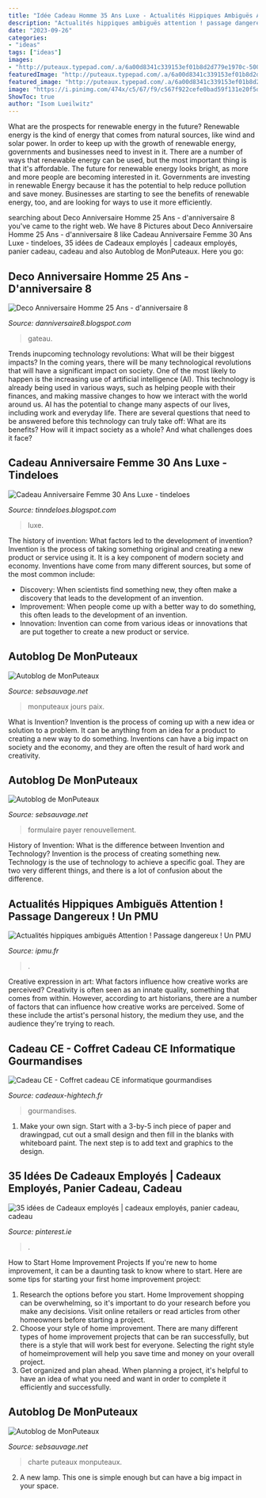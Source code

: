 ```yaml
---
title: "Idée Cadeau Homme 35 Ans Luxe - Actualités Hippiques Ambiguës Attention ! Passage Dangereux ! Un Pmu"
description: "Actualités hippiques ambiguës attention ! passage dangereux ! un pmu"
date: "2023-09-26"
categories:
- "ideas"
tags: ["ideas"]
images:
- "http://puteaux.typepad.com/.a/6a00d8341c339153ef01b8d2d779e1970c-500wi"
featuredImage: "http://puteaux.typepad.com/.a/6a00d8341c339153ef01b8d2d779e1970c-500wi"
featured_image: "http://puteaux.typepad.com/.a/6a00d8341c339153ef01b8d2d779e1970c-500wi"
image: "https://i.pinimg.com/474x/c5/67/f9/c567f922cefe0bad59f131e20f5d37d5.jpg"
ShowToc: true
author: "Isom Lueilwitz"
---
```



What are the prospects for renewable energy in the future?
Renewable energy is the kind of energy that comes from natural sources, like wind and solar power. In order to keep up with the growth of renewable energy, governments and businesses need to invest in it. There are a number of ways that renewable energy can be used, but the most important thing is that it's affordable. 
The future for renewable energy looks bright, as more and more people are becoming interested in it. Governments are investing in renewable Energy because it has the potential to help reduce pollution and save money. Businesses are starting to see the benefits of renewable energy, too, and are looking for ways to use it more efficiently.

	

		
searching about Deco Anniversaire Homme 25 Ans - d&#039;anniversaire 8 you've came to the right web. We have 8 Pictures about Deco Anniversaire Homme 25 Ans - d&#039;anniversaire 8 like Cadeau Anniversaire Femme 30 Ans Luxe - tindeloes, 35 idées de Cadeaux employés | cadeaux employés, panier cadeau, cadeau and also Autoblog de MonPuteaux. Here you go:
		
    
## Deco Anniversaire Homme 25 Ans - D&#039;anniversaire 8

<img loading=lazy src="http://p9.storage.canalblog.com/92/25/1077930/88565115_o.jpg" onerror="this.onerror=null;this.src='https://tse2.mm.bing.net/th?id=OIP.8NRXHauulfwMq-1lIgHBFgHaE7&amp;pid=15.1';" alt="Deco Anniversaire Homme 25 Ans - d&#039;anniversaire 8">

_Source: danniversaire8.blogspot.com_

>gateau. 

	

Trends inupcoming technology revolutions: What will be their biggest impacts?
In the coming years, there will be many technological revolutions that will have a significant impact on society. One of the most likely to happen is the increasing use of artificial intelligence (AI). This technology is already being used in various ways, such as helping people with their finances, and making massive changes to how we interact with the world around us. AI has the potential to change many aspects of our lives, including work and everyday life. There are several questions that need to be answered before this technology can truly take off: What are its benefits? How will it impact society as a whole? And what challenges does it face?

    
## Cadeau Anniversaire Femme 30 Ans Luxe - Tindeloes

<img loading=lazy src="https://i.pinimg.com/originals/7d/07/7f/7d077f226e0c16d162a4cb8737d5d9db.png" onerror="this.onerror=null;this.src='https://tse3.mm.bing.net/th?id=OIP.NTKYjwmr36kkuyr1TzDxUAHaHa&amp;pid=15.1';" alt="Cadeau Anniversaire Femme 30 Ans Luxe - tindeloes">

_Source: tinndeloes.blogspot.com_

>luxe. 

	

The history of invention: What factors led to the development of invention?
Invention is the process of taking something original and creating a new product or service using it. It is a key component of modern society and economy. Inventions have come from many different sources, but some of the most common include: 
- Discovery: When scientists find something new, they often make a discovery that leads to the development of an invention. 
- Improvement: When people come up with a better way to do something, this often leads to the development of an invention. 
- Innovation: Invention can come from various ideas or innovations that are put together to create a new product or service.

    
## Autoblog De MonPuteaux

<img loading=lazy src="http://puteaux.typepad.com/.a/6a00d8341c339153ef01bb09d60c29970d-350wi" onerror="this.onerror=null;this.src='https://tse2.mm.bing.net/th?id=OIP.htwzd7vn9qkk3e4-V0s1lQHaJ4&amp;pid=15.1';" alt="Autoblog de MonPuteaux">

_Source: sebsauvage.net_

>monputeaux jours paix. 

	

What is Invention?
Invention is the process of coming up with a new idea or solution to a problem. It can be anything from an idea for a product to creating a new way to do something. Inventions can have a big impact on society and the economy, and they are often the result of hard work and creativity.

    
## Autoblog De MonPuteaux

<img loading=lazy src="http://puteaux.typepad.com/.a/6a00d8341c339153ef01bb09eb3cf1970d-500wi" onerror="this.onerror=null;this.src='https://tse2.mm.bing.net/th?id=OIP.NFp90Al6rl_xCWRa0ffQQwHaFj&amp;pid=15.1';" alt="Autoblog de MonPuteaux">

_Source: sebsauvage.net_

>formulaire payer renouvellement. 

	

History of Invention: What is the difference between Invention and Technology?
Invention is the process of creating something new. Technology is the use of technology to achieve a specific goal. They are two very different things, and there is a lot of confusion about the difference.

    
## Actualités Hippiques Ambiguës Attention ! Passage Dangereux ! Un PMU

<img loading=lazy src="http://ipmu.fr/iPMU/Courses_Actu_files/droppedImage_8.jpg" onerror="this.onerror=null;this.src='https://tse3.mm.bing.net/th?id=OIP._XhWfyZbde20rnV9oWNMqwAAAA&amp;pid=15.1';" alt="Actualités hippiques ambiguës Attention ! Passage dangereux ! Un PMU">

_Source: ipmu.fr_

>. 

	

Creative expression in art: What factors influence how creative works are perceived?
Creativity is often seen as an innate quality, something that comes from within. However, according to art historians, there are a number of factors that can influence how creative works are perceived. Some of these include the artist's personal history, the medium they use, and the audience they're trying to reach.

    
## Cadeau CE - Coffret Cadeau CE Informatique Gourmandises

<img loading=lazy src="https://www.cadeaux-hightech.fr/wp-content/uploads/2018/07/cadeau-ce-coffret-cadeau-ce-informatique-gourmandises.jpg" onerror="this.onerror=null;this.src='https://tse1.mm.bing.net/th?id=OIP.hx24M4AXrjxMbZQbdqFI7gHaHa&amp;pid=15.1';" alt="Cadeau CE - Coffret cadeau CE informatique gourmandises">

_Source: cadeaux-hightech.fr_

>gourmandises. 

	

1. Make your own sign. Start with a 3-by-5 inch piece of paper and drawingpad, cut out a small design and then fill in the blanks with whiteboard paint. The next step is to add text and graphics to the design.

    
## 35 Idées De Cadeaux Employés | Cadeaux Employés, Panier Cadeau, Cadeau

<img loading=lazy src="https://i.pinimg.com/474x/c5/67/f9/c567f922cefe0bad59f131e20f5d37d5.jpg" onerror="this.onerror=null;this.src='https://tse1.mm.bing.net/th?id=OIP.FiWTOuY3HwJ9w-u0wgg-kgAAAA&amp;pid=15.1';" alt="35 idées de Cadeaux employés | cadeaux employés, panier cadeau, cadeau">

_Source: pinterest.ie_

>. 

	

How to Start Home Improvement Projects
If you're new to home improvement, it can be a daunting task to know where to start. Here are some tips for starting your first home improvement project: 
1. Research the options before you start. Home Improvement shopping can be overwhelming, so it's important to do your research before you make any decisions. Visit online retailers or read articles from other homeowners before starting a project. 
2. Choose your style of home improvement. There are many different types of home improvement projects that can be ran successfully, but there is a style that will work best for everyone. Selecting the right style of homeimprovement will help you save time and money on your overall project. 
3. Get organized and plan ahead. When planning a project, it's helpful to have an idea of what you need and want in order to complete it efficiently and successfully.

    
## Autoblog De MonPuteaux

<img loading=lazy src="http://puteaux.typepad.com/.a/6a00d8341c339153ef01b8d2d779e1970c-500wi" onerror="this.onerror=null;this.src='https://tse2.mm.bing.net/th?id=OIP.NRRBVRIfKBdIQsteSmkT5QHaE7&amp;pid=15.1';" alt="Autoblog de MonPuteaux">

_Source: sebsauvage.net_

>charte puteaux monputeaux. 

	

2. A new lamp. This one is simple enough but can have a big impact in your space.

